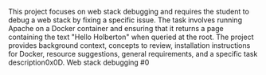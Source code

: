 
This project focuses on web stack debugging and requires the student to debug a web stack by fixing a specific issue. The task involves running Apache on a Docker container and ensuring that it returns a page containing the text "Hello Holberton" when queried at the root. The project provides background context, concepts to review, installation instructions for Docker, resource suggestions, general requirements, and a specific task description0x0D. Web stack debugging #0
